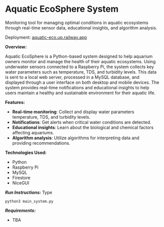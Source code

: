 # Aquatic EcoSphere System
Monitoring tool for managing optimal conditions in aquatic ecosystems through real-time sensor data, educational insights, and algorithm analysis.

Deployment: [aquatic-eco.up.railway.app ](https://aquatic-eco.up.railway.app/login)

**Overview:**

Aquatic EcoSphere is a Python-based system designed to help aquarium owners monitor and manage the health of their aquatic ecosystems. Using underwater sensors connected to a Raspberry Pi, the system collects key water parameters such as temperature, TDS, and turbidity levels. This data is sent to a local web server, processed in a MySQL database, and displayed through a user interface on both desktop and mobile devices. The system provides real-time notifications and educational insights to help users maintain a healthy and sustainable environment for their aquatic life.

**Features:**
- **Real-time monitoring**: Collect and display water parameters temperature, TDS, and turbidity levels.
- **Notifications**: Get alerts when critical water conditions are detected.
- **Educational insights**: Learn about the biological and chemical factors affecting aquariums.
- **Algorithm analysis**: Utilize algorithms for interpreting data and providing recommendations.

**Technologies Used:**
- Python
- Raspberry Pi
- MySQL
- Firestore
- NiceGUI
  
***Run Instructions:*** Type
```
python3 main_system.py
```

***Requirements:***
- TBA
